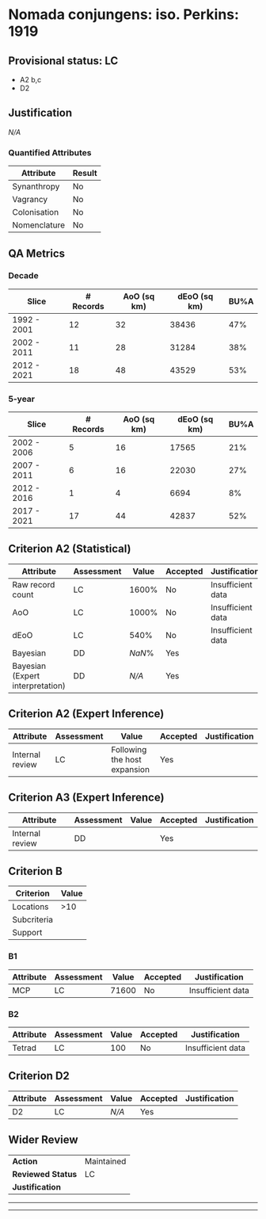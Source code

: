 # Nomada conjungens: iso. Perkins: 1919
## Provisional status: LC
- A2 b,c
- D2

## Justification
*N/A*
### Quantified Attributes
|Attribute|Result|
|---|---|
|Synanthropy|No|
|Vagrancy|No|
|Colonisation|No|
|Nomenclature|No|
## QA Metrics
### Decade
| Slice | # Records | AoO (sq km) | dEoO (sq km) |BU%A |
|---|---|---|---|---|
|1992 - 2001|12|32|38436|47%|
|2002 - 2011|11|28|31284|38%|
|2012 - 2021|18|48|43529|53%|
### 5-year
| Slice | # Records | AoO (sq km) | dEoO (sq km) |BU%A |
|---|---|---|---|---|
|2002 - 2006|5|16|17565|21%|
|2007 - 2011|6|16|22030|27%|
|2012 - 2016|1|4|6694|8%|
|2017 - 2021|17|44|42837|52%|
## Criterion A2 (Statistical)
|Attribute|Assessment|Value|Accepted|Justification
|---|---|---|---|---|
|Raw record count|LC|1600%|No|Insufficient data|
|AoO|LC|1000%|No|Insufficient data|
|dEoO|LC|540%|No|Insufficient data|
|Bayesian|DD|*NaN*%|Yes||
|Bayesian (Expert interpretation)|DD|*N/A*|Yes||
## Criterion A2 (Expert Inference)
|Attribute|Assessment|Value|Accepted|Justification
|---|---|---|---|---|
|Internal review|LC|Following the host expansion|Yes||
## Criterion A3 (Expert Inference)
|Attribute|Assessment|Value|Accepted|Justification
|---|---|---|---|---|
|Internal review|DD||Yes||
## Criterion B
|Criterion| Value|
|---|---|
|Locations|>10|
|Subcriteria||
|Support||
### B1
|Attribute|Assessment|Value|Accepted|Justification
|---|---|---|---|---|
|MCP|LC|71600|No|Insufficient data|
### B2
|Attribute|Assessment|Value|Accepted|Justification
|---|---|---|---|---|
|Tetrad|LC|100|No|Insufficient data|
## Criterion D2
|Attribute|Assessment|Value|Accepted|Justification
|---|---|---|---|---|
|D2|LC|*N/A*|Yes||
## Wider Review
|  |  |
|---|---|
|**Action**|Maintained|
|**Reviewed Status**|LC|
|**Justification**||
---
 ---
 <br><br>
 
